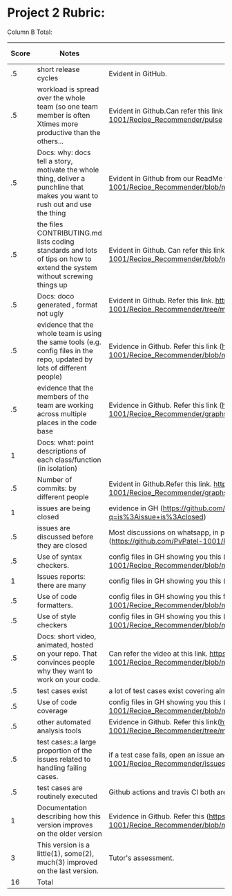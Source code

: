 # Project 2 Rubric:

Column B Total:

| Score | Notes                                                                                                                         | Evidence                                                                                                                                                    | Self Assessment |
| ----- | ----------------------------------------------------------------------------------------------------------------------------- | ----------------------------------------------------------------------------------------------------------------------------------------------------------- | --------------- |
| .5    | short release cycles                                                                                                          | Evident in GitHub.                                                                                                                                          | .5              |
| .5    | workload is spread over the whole team (so one team member is often Xtimes more productive than the others...                 | Evident in Github.Can refer this link to see all contributions.https://github.com/PvPatel-1001/Recipe_Recommender/pulse                                     | .5              |
| .5    | Docs: why: docs tell a story, motivate the whole thing, deliver a punchline that makes you want to rush out and use the thing | Evident in Github from our ReadMe file.https://github.com/PvPatel-1001/Recipe_Recommender/blob/master/README.md                                             | .5              |
| .5    | the files CONTRIBUTING.md lists coding standards and lots of tips on how to extend the system without screwing things up      | Evident in Github. Can refer this link https://github.com/PvPatel-1001/Recipe_Recommender/blob/master/CONTRIBUTING.md                                       | .5              |
| .5    | Docs: doco generated , format not ugly                                                                                        | Evident in Github. Refer this link. https://github.com/PvPatel-1001/Recipe_Recommender/tree/master/docs                                                     | .5              |
| .5    | evidence that the whole team is using the same tools (e.g. config files in the repo, updated by lots of different people)     | Evidence in Github. Refer this link (https://github.com/PvPatel-1001/Recipe_Recommender/blob/master/Code/backend/package.json)                              | .5              |
| .5    | evidence that the members of the team are working across multiple places in the code base                                     | Evidence in Github. Refer this link (https://github.com/PvPatel-1001/Recipe_Recommender/graphs/contributors)                                                | .5              |
| 1     | Docs: what: point descriptions of each class/function (in isolation)                                                          |                                                                                                                                                             |
| .5    | Number of commits: by different people                                                                                        | Evident in Github.Refer this link. https://github.com/PvPatel-1001/Recipe_Recommender/graphs/contributors                                                   | .5              |
| 1     | issues are being closed                                                                                                       | evidence in GH (https://github.com/PvPatel-1001/Recipe_Recommender/issues?q=is%3Aissue+is%3Aclosed)                                                         | 1               |
| .5    | issues are discussed before they are closed                                                                                   | Most discussions on whatsapp, in person, on issue comments, and over calls (https://github.com/PvPatel-1001/Recipe_Recommender/issues)                      | .5              |
| .5    | Use of syntax checkers.                                                                                                       | config files in GH showing you this (https://github.com/PvPatel-1001/Recipe_Recommender/blob/master/.github/workflows/Code_Formatter_and_Syntax_Check.yml)  | .5              |
| 1     | Issues reports: there are many                                                                                                | config files in GH showing you this (https://github.com/PvPatel-1001/Recipe_Recommender/issues)                                                             | 1               |
| .5    | Use of code formatters.                                                                                                       | config files in GH showing you this formatter's config (https://github.com/PvPatel-1001/Recipe_Recommender/blob/master/.github/workflows/codeFormatter.yml) | .5              |
| .5    | Use of style checkers                                                                                                         | config files in GH showing you this (https://github.com/PvPatel-1001/Recipe_Recommender/blob/master/.github/workflows/Style_Checker_and_Prettify_Code.yml)  | .5              |
| .5    | Docs: short video, animated, hosted on your repo. That convinces people why they want to work on your code.                   | Can refer the video at this link. https://github.com/PvPatel-1001/Recipe_Recommender/blob/master/README.md                                                  | .5              |
| .5    | test cases exist                                                                                                              | a lot of test cases exist covering almost all the functionalities.                                                                                          | .5              |
| .5    | Use of code coverage                                                                                                          | config files in GH showing you this (https://github.com/PvPatel-1001/Recipe_Recommender/blob/master/.github/workflows/coverage.yml)                         | .5              |
| .5    | other automated analysis tools                                                                                                | Evidence in Github. Refer this link(https://github.com/PvPatel-1001/Recipe_Recommender/tree/master/.github/workflows)                                       | .5              |
| .5    | test cases:.a large proportion of the issues related to handling failing cases.                                               | if a test case fails, open an issue and fix it. One of the example (https://github.com/PvPatel-1001/Recipe_Recommender/issues/17)                           | .5              |
| .5    | test cases are routinely executed                                                                                             | Github actions and travis CI both are conducting regular tests                                                                                              | .5              |
| 1     | Documentation describing how this version improves on the older version                                                       | Evidence in Github. Refer this (https://github.com/PvPatel-1001/Recipe_Recommender/blob/master/docs/changes.md)                                             | 1               |
| 3     | This version is a little(1), some(2), much(3) improved on the last version.                                                   | Tutor's assessment.                                                                                                                                         |
| 16    | Total                                                                                                                         |
